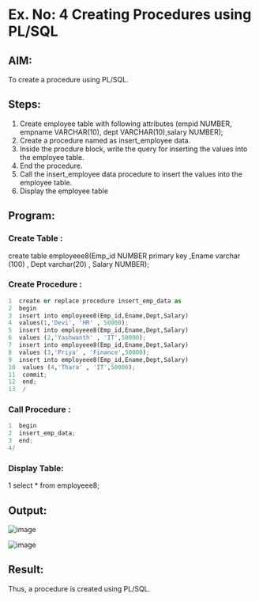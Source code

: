 # Ex. No: 4 Creating Procedures using PL/SQL

## AIM:
To create a procedure using PL/SQL.

## Steps:
1. Create employee table with following attributes (empid NUMBER, empname VARCHAR(10), dept VARCHAR(10),salary NUMBER);
2. Create a procedure named as insert_employee data.
3. Inside the procdure block, write the query for inserting the values into the employee table.
4. End the procedure.
5. Call the insert_employee data procedure to insert the values into the employee table.
6. Display the employee table

## Program:
### Create Table :
create table employeee8(Emp_id NUMBER primary key ,Ename varchar (100) , Dept varchar(20) , Salary NUMBER);
### Create Procedure :
```python
1  create or replace procedure insert_emp_data as
2  begin
3  insert into employeee8(Emp_id,Ename,Dept,Salary)
4  values(1,'Devi', 'HR' , 50000);
5  insert into employeee8(Emp_id,Ename,Dept,Salary)
6  values (2,'Yashwanth' , 'IT',50000);
7  insert into employeee8(Emp_id,Ename,Dept,Salary)
8  values (3,'Priya' , 'Finance',50000);
9  insert into employeee8(Emp_id,Ename,Dept,Salary)
10  values (4,'Thara' , 'IT',50000);
11  commit;
12  end;
13  /
```

### Call Procedure :
```python
1  begin
2  insert_emp_data;
3  end;
4/
```

### Display Table:
1  select * from employeee8;

## Output:
![image](https://github.com/MarellaDharanesh/Ex-No-4-Creating-Procedures-using-PL-SQL/assets/118707669/54c8f390-8553-4780-9e21-a0e4986837f9)

![image](https://github.com/MarellaDharanesh/Ex-No-4-Creating-Procedures-using-PL-SQL/assets/118707669/ea468775-95db-4b97-9e00-614989d495db)


## Result:
Thus, a procedure is created using PL/SQL.
